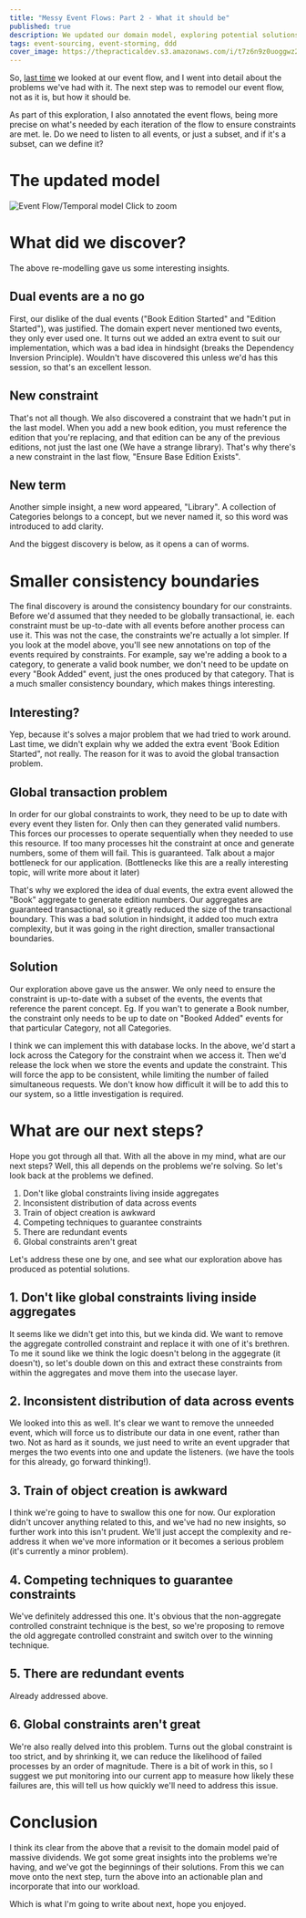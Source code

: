 ```yaml
---
title: "Messy Event Flows: Part 2 - What it should be"
published: true
description: We updated our domain model, exploring potential solutions to existing problems
tags: event-sourcing, event-storming, ddd
cover_image: https://thepracticaldev.s3.amazonaws.com/i/t7z6n9z0uoggwz24d10j.png
---
```


So, [last time](https://dev.to/barryosull/messy-event-flows-part-1) we looked at our event flow, and I went into detail about the problems we've had with it. The next step was to remodel our event flow, not as it is, but how it should be.

As part of this exploration, I also annotated the event flows, being more precise on what's needed by each iteration of the flow to ensure constraints are met. Ie. Do we need to listen to all events, or just a subset, and if it's a subset, can we define it?

# The updated model

![Event Flow/Temporal model](https://thepracticaldev.s3.amazonaws.com/i/t7z6n9z0uoggwz24d10j.png "Event Flow/Temporal model")
Click to zoom

# What did we discover?
The above re-modelling gave us some interesting insights.

## Dual events are a no go
First, our dislike of the dual events ("Book Edition Started" and "Edition Started"), was justified. The domain expert never mentioned two events, they only ever used one. It turns out we added an extra event to suit our implementation, which was a bad idea in hindsight (breaks the Dependency Inversion Principle). Wouldn't have discovered this unless we'd has this session, so that's an excellent lesson.

## New constraint
That's not all though. We also discovered a constraint that we hadn't put in the last model. When you add a new book edition, you must reference the edition that you're replacing, and that edition can be any of the previous editions, not just the last one (We have a strange library). That's why there's a new constraint in the last flow, "Ensure Base Edition Exists".

## New term
Another simple insight, a new word appeared, "Library". A collection of Categories belongs to a concept, but we never named it, so this word was introduced to add clarity.

And the biggest discovery is below, as it opens a can of worms.

# Smaller consistency boundaries
The final discovery is around the consistency boundary for our constraints. Before we'd assumed that they needed to be globally transactional, ie. each constraint must be up-to-date with all events before another process can use it. This was not the case, the constraints we're actually a lot simpler. If you look at the model above, you'll see new annotations on top of the events required by constraints. 
For example, say we're adding a book to a category, to generate a valid book number, we don't need to be update on every "Book Added" event, just the ones produced by that category. That is a much smaller consistency boundary, which makes things interesting.

## Interesting?
Yep, because it's solves a major problem that we had tried to work around. Last time, we didn't explain why we added the extra event 'Book Edition Started", not really. The reason for it was to avoid the global transaction problem. 

## Global transaction problem
In order for our global constraints to work, they need to be up to date with every event they listen for. Only then can they generated valid numbers. This forces our processes to operate sequentially when they needed to use this resource. If too many processes hit the constraint at once and generate numbers, some of them will fail. This is guaranteed. Talk about a major bottleneck for our application. (Bottlenecks like this are a really interesting topic, will write more about it later)

That's why we explored the idea of dual events, the extra event allowed the "Book" aggregate to generate edition numbers. Our aggregates are guaranteed transactional, so it greatly reduced the size of the transactional boundary. This was a bad solution in hindsight, it added too much extra complexity, but it was going in the right direction, smaller transactional boundaries. 

## Solution
Our exploration above gave us the answer. We only need to ensure the constraint is up-to-date with a subset of the events, the events that reference the parent concept. Eg. If you wan't to generate a Book number, the constraint only needs to be up to date on "Booked Added" events for that particular Category, not all Categories. 

I think we can implement this with database locks. In the above, we'd start a lock across the Category for the constraint when we access it. Then we'd release the lock when we store the events and update the constraint. This will force the app to be consistent, while limiting the number of failed simultaneous requests. We don't know how difficult it will be to add this to our system, so a little investigation is required.

# What are our next steps?
Hope you got through all that. With all the above in my mind, what are our next steps? Well, this all depends on the problems we're solving. So let's look back at the problems we defined.

1. Don't like global constraints living inside aggregates
2. Inconsistent distribution of data across events
3. Train of object creation is awkward
4. Competing techniques to guarantee constraints
5. There are redundant events
6. Global constraints aren't great

Let's address these one by one, and see what our exploration above has produced as potential solutions.

## 1. Don't like global constraints living inside aggregates
It seems like we didn't get into this, but we kinda did. We want to remove the aggregate controlled constraint and replace it with one of it's brethren. To me it sound like we think the logic doesn't belong in the aggegrate (it doesn't), so let's double down on this and extract these constraints from within the aggregates and move them into the usecase layer. 

## 2. Inconsistent distribution of data across events
We looked into this as well. It's clear we want to remove the unneeded event, which will force us to distribute our data in one event, rather than two. Not as hard as it sounds, we just need to write an event upgrader that merges the two events into one and update the listeners. 
(we have the tools for this already, go forward thinking!).

## 3. Train of object creation is awkward
I think we're going to have to swallow this one for now. Our exploration didn't uncover anything related to this, and we've had no new insights, so further work into this isn't prudent. We'll just accept the complexity and re-address it when we've more information or it becomes a serious problem (it's currently a minor problem).

## 4. Competing techniques to guarantee constraints
We've definitely addressed this one. It's obvious that the non-aggregate controlled constraint technique is the best, so we're proposing to remove the old aggregate controlled constraint and switch over to the winning technique.

## 5. There are redundant events
Already addressed above.

## 6. Global constraints aren't great
We're also really delved into this problem. Turns out the global constraint is too strict, and by shrinking it, we can reduce the likelihood of failed processes by an order of magnitude. There is a bit of work in this, so I suggest we put monitoring into our current app to measure how likely these failures are, this will tell us how quickly we'll need to address this issue.

# Conclusion
I think its clear from the above that a revisit to the domain model paid of massive dividends. We got some great insights into the problems we're having, and we've got the beginnings of their solutions. From this we can move onto the next step, turn the above into an actionable plan and incorporate that into our workload. 

Which is what I'm going to write about next, hope you enjoyed.